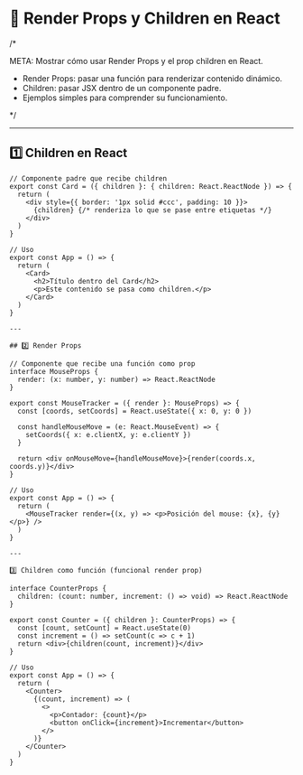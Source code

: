 # 🔹 Render Props y Children en React

/*

META: Mostrar cómo usar Render Props y el prop children en React.

- Render Props: pasar una función para renderizar contenido dinámico.
- Children: pasar JSX dentro de un componente padre.
- Ejemplos simples para comprender su funcionamiento.

*/

---

## 1️⃣ Children en React

```tsx
// Componente padre que recibe children
export const Card = ({ children }: { children: React.ReactNode }) => {
  return (
    <div style={{ border: '1px solid #ccc', padding: 10 }}>
      {children} {/* renderiza lo que se pase entre etiquetas */}
    </div>
  )
}

// Uso
export const App = () => {
  return (
    <Card>
      <h2>Título dentro del Card</h2>
      <p>Este contenido se pasa como children.</p>
    </Card>
  )
}

---

## 2️⃣ Render Props

// Componente que recibe una función como prop
interface MouseProps {
  render: (x: number, y: number) => React.ReactNode
}

export const MouseTracker = ({ render }: MouseProps) => {
  const [coords, setCoords] = React.useState({ x: 0, y: 0 })

  const handleMouseMove = (e: React.MouseEvent) => {
    setCoords({ x: e.clientX, y: e.clientY })
  }

  return <div onMouseMove={handleMouseMove}>{render(coords.x, coords.y)}</div>
}

// Uso
export const App = () => {
  return (
    <MouseTracker render={(x, y) => <p>Posición del mouse: {x}, {y}</p>} />
  )
}

---

3️⃣ Children como función (funcional render prop)

interface CounterProps {
  children: (count: number, increment: () => void) => React.ReactNode
}

export const Counter = ({ children }: CounterProps) => {
  const [count, setCount] = React.useState(0)
  const increment = () => setCount(c => c + 1)
  return <div>{children(count, increment)}</div>
}

// Uso
export const App = () => {
  return (
    <Counter>
      {(count, increment) => (
        <>
          <p>Contador: {count}</p>
          <button onClick={increment}>Incrementar</button>
        </>
      )}
    </Counter>
  )
}

